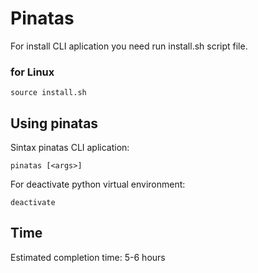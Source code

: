 # Pinatas
For install CLI aplication you need run install.sh script file.

### for Linux
```
source install.sh
```
## Using pinatas
Sintax pinatas CLI aplication:
```
pinatas [<args>]
```
For deactivate python virtual environment:
```
deactivate
```
## Time
Estimated completion time: 5-6 hours
